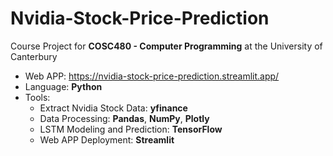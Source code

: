 # Nvidia-Stock-Price-Prediction
Course Project for **COSC480 - Computer Programming** at the University of Canterbury
- Web APP: https://nvidia-stock-price-prediction.streamlit.app/
- Language: **Python**
- Tools:
  - Extract Nvidia Stock Data: **yfinance**
  - Data Processing: **Pandas**, **NumPy**, **Plotly**
  - LSTM Modeling and Prediction: **TensorFlow**
  - Web APP Deployment: **Streamlit**
